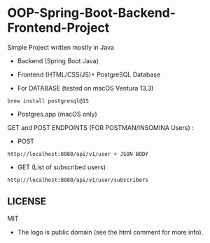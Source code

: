 # OOP-Spring-Boot-Backend-Frontend-Project

Simple Project written mostly in Java

- Backend (Spring Boot Java) 
- Frontend (HTML/CSS/JS)+ PostgreSQL Database

- For DATABASE (tested on macOS Ventura 13.3)

```
brew install postgresql@15
```
- Postgres.app (macOS only)

GET and POST ENDPOINTS (FOR POSTMAN/INSOMINA Users) :

- POST
```
http://localhost:8080/api/v1/user + JSON BODY
```
- GET (List of subscribed users)
```
http://localhost:8080/api/v1/user/subscribers
```


## LICENSE
MIT
- The logo is public domain (see the html comment for more info).
